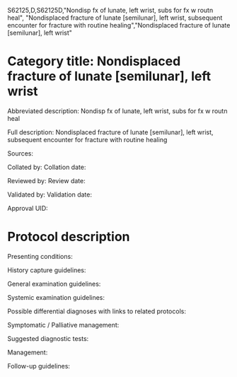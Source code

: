 S62125,D,S62125D,"Nondisp fx of lunate, left wrist, subs for fx w routn heal", "Nondisplaced fracture of lunate [semilunar], left wrist, subsequent encounter for fracture with routine healing","Nondisplaced fracture of lunate [semilunar], left wrist"
# Category title: Nondisplaced fracture of lunate [semilunar], left wrist

Abbreviated description: Nondisp fx of lunate, left wrist, subs for fx w routn heal

Full description: Nondisplaced fracture of lunate [semilunar], left wrist, subsequent encounter for fracture with routine healing

Sources:

Collated by:
Collation date:

Reviewed by:
Review date:

Validated by:
Validation date:

Approval UID:

# Protocol description

Presenting conditions:

History capture guidelines:

General examination guidelines:

Systemic examination guidelines:

Possible differential diagnoses with links to related protocols:

Symptomatic / Palliative management:

Suggested diagnostic tests:

Management:

Follow-up guidelines:
